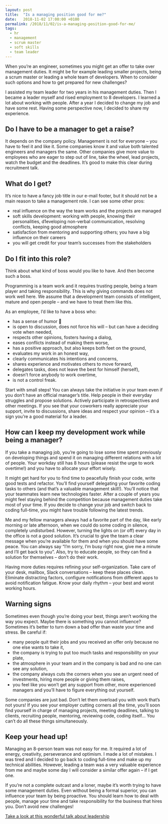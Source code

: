 ```yaml
---
layout: post
title:  "Is a managing position good for me?"
date:   2018-11-02 17:00:00 +0100
permalink: /2018/11/02/is-a-managing-position-good-for-me/
tags:
  - hr
  - management
  - scrum master
  - soft skills
  - team leader
---
```


When you’re an engineer, sometimes you might get an offer to take over management duties. It might be for example leading smaller projects, being a scrum master or leading a whole team of developers. When to consider such options and how to get prepared for new challenges?

I assisted my team leader for two years in his management duties. Then I became a leader myself and rised employment to 8 developers. I learned a lot about working with people. After a year I decided to change my job and have some rest. Having some perspective now, I decided to share my experience.

## Do I have to be a manager to get a raise?

It depends on the company policy. Management is not for everyone – you have to feel it and like it. Some companies know it and value both talented engineers and managers the same. Other companies give more value to employees who are eager to step out of line, take the wheel, lead projects, watch the budget and the deadlines. It’s good to make this clear during recruitment talk.

## What do I get?

It’s nice to have a fancy job title in our e-mail footer, but it should not be a main reason to take a management role. I can see some other pros:

* real influence on the way the team works and the projects are managed
* soft skills development: working with people, knowing their personalities, d1eveloping non-verbal communication, resolving conflicts, keeping good atmosphere
* satisfaction from mentoring and supporting others; you have a big influence on their careers
* you will get credit for your team’s successes from the stakeholders

## Do I fit into this role?

Think about what kind of boss would you like to have. And then become such a boss.

Programming is a team work and it requires trusting people, being a team player and taking responsibility. This is why giving commands does not work well here. We assume that a development team consists of intelligent, mature and open people – and we have to treat them like this.

As an employee, I’d like to have a boss who:

* has a sense of humor 🙂
* is open to discussion, does not force his will – but can have a deciding vote when needed,
* respects other opinions, fosters having a dialog,
* eases conflicts instead of making them worse,
* has a positive approach, but also keeps both feet on the ground,
* evaluates my work in an honest way,
* clearly communicates his intentions and concerns,
* shares experience and motivates others to move forward,
* delegates tasks, does not leave the best for himself (herself),
* doesn’t force anybody to work overtime,
* is not a control freak.

Start with small steps! You can always take the initiative in your team even if you don’t have an official manager’s title. Help people in their everyday struggles and propose solutions. Actively participate in retrospectives and other meetings. If you see that your coworkers really appreciate your support, invite to discussions, share ideas and respect your opinion – it’s a sign you’re a good material for a leader.

## How can I keep my development work while being a manager?

If you take a managing job, you’re going to lose some time spent previously on developing things and spend it on managing different relations with a lot of people. Your workday still has 8 hours (please resist the urge to work overtime!) and you have to allocate your effort wisely.

It might get hard for you to find time to peacefully finish your code, write good tests and refactor. You’ll find yourself delegating your favorite coding tasks to others (and that’s a valuable management skill!). You’ll notice that your teammates learn new technologies faster. After a couple of years you might feel staying behind the competition because management duties take most of your time. If you decide to change your job and switch back to coding full-time, you might have trouble following the latest trends.

Me and my fellow managers always had a favorite part of the day, like early morning or late afternoon, when we could do some coding in silence, completely undisturbed. However, turning the lights on (or off) every day in the office is not a good solution. It’s crucial to give the team a clear message when you’re available for them and when you should have some peace. You can always say “I’m sorry, I’m busy right now, give me a minute and I’ll get back to you”. Also, try to educate people, so they can find a solution for themselves – don’t do their work.

Having more duties requires refining your self-organization. Take care of your desk, mailbox, Slack conversations – keep these places clean. Eliminate distracting factors, configure notifications from different apps to avoid notification fatigue. Know your daily rhythm – your best and worst working hours.

## Warning signs

Sometimes even though you’re doing your best, things aren’t working the way you expect. Maybe there is something you cannot influence? Sometimes it’s better to turn down a bad offer than waste your time and stress. Be careful if:

* many people quit their jobs and you received an offer only because no one else wants to take it,
* the company is trying to put too much tasks and responsibility on your plate,
* the atmosphere in your team and in the company is bad and no one can see any solution,
* the company always cuts the corners when you see an urgent need of investments, hiring more people or giving them raises,
* you feel like you won’t get any support from other, more experienced managers and you’ll have to figure everything out yourself.

Some companies are just bad. Don’t let them overload you with work that’s not yours! If you see your employer cutting corners all the time, you’ll soon find yourself in charge of managing projects, meeting deadlines, talking to clients, recruiting people, mentoring, reviewing code, coding itself… You can’t do all these things simultaneously.

## Keep your head up!

Managing an 8-person team was not easy for me. It required a lot of energy, creativity, perseverance and optimism. I made a lot of mistakes. I was tired and I decided to go back to coding full-time and make up my technical abilities. However, leading a team was a very valuable experience from me and maybe some day I will consider a similar offer again – if I get one.

If you’re not a complete outcast and a loner, maybe it’s worth trying to have some management duties. Even without being a formal superior, you can influence your team by being proactive. You should learn how to deal with people, manage your time and take responsibility for the business that hires you. Don’t avoid new challenges!

[Take a look at this wonderful talk about leadership](https://www.youtube.com/watch?v=0h5X5UKWao8)
